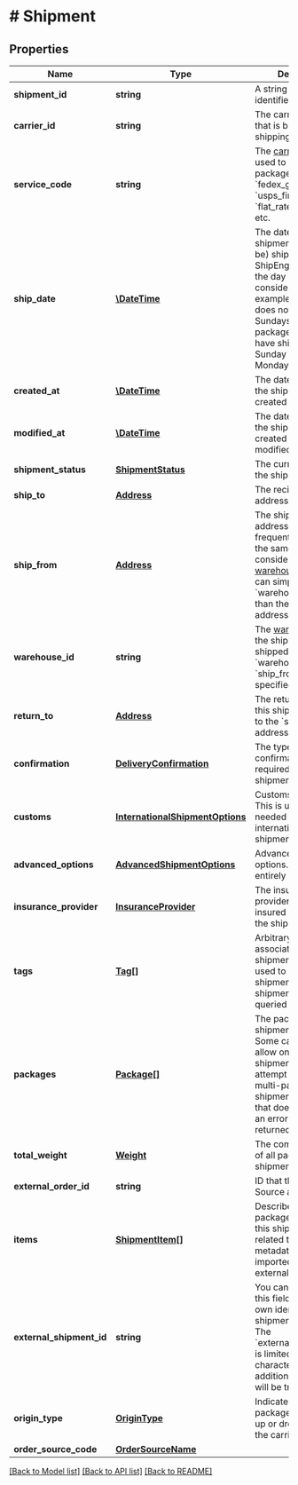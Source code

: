 # # Shipment

## Properties

Name | Type | Description | Notes
------------ | ------------- | ------------- | -------------
**shipment_id** | **string** | A string that uniquely identifies the shipment | [readonly]
**carrier_id** | **string** | The carrier account that is billed for the shipping charges |
**service_code** | **string** | The [carrier service](https://www.shipengine.com/docs/shipping/use-a-carrier-service/) used to ship the package, such as &#x60;fedex_ground&#x60;, &#x60;usps_first_class_mail&#x60;, &#x60;flat_rate_envelope&#x60;, etc. |
**ship_date** | [**\DateTime**](\DateTime.md) | The date that the shipment was (or will be) shippped.  ShipEngine will take the day of week into consideration. For example, if the carrier does not operate on Sundays, then a package that would have shipped on Sunday will ship on Monday instead. |
**created_at** | [**\DateTime**](\DateTime.md) | The date and time that the shipment was created in ShipEngine. | [readonly]
**modified_at** | [**\DateTime**](\DateTime.md) | The date and time that the shipment was created or last modified. | [readonly]
**shipment_status** | [**ShipmentStatus**](ShipmentStatus.md) | The current status of the shipment | [readonly]
**ship_to** | [**Address**](Address.md) | The recipient&#39;s mailing address |
**ship_from** | [**Address**](Address.md) | The shipment&#39;s origin address. If you frequently ship from the same location, consider [creating a warehouse](https://www.shipengine.com/docs/reference/create-warehouse/).  Then you can simply specify the &#x60;warehouse_id&#x60; rather than the complete address each time. |
**warehouse_id** | **string** | The [warehouse](https://www.shipengine.com/docs/shipping/ship-from-a-warehouse/) that the shipment is being shipped from.  Either &#x60;warehouse_id&#x60; or &#x60;ship_from&#x60; must be specified. |
**return_to** | [**Address**](Address.md) | The return address for this shipment.  Defaults to the &#x60;ship_from&#x60; address. |
**confirmation** | [**DeliveryConfirmation**](DeliveryConfirmation.md) | The type of delivery confirmation that is required for this shipment. |
**customs** | [**InternationalShipmentOptions**](InternationalShipmentOptions.md) | Customs information.  This is usually only needed for international shipments. |
**advanced_options** | [**AdvancedShipmentOptions**](AdvancedShipmentOptions.md) | Advanced shipment options.  These are entirely optional. |
**insurance_provider** | [**InsuranceProvider**](InsuranceProvider.md) | The insurance provider to use for any insured packages in the shipment. |
**tags** | [**Tag[]**](Tag.md) | Arbitrary tags associated with this shipment.  Tags can be used to categorize shipments, and shipments can be queried by their tags. | [readonly]
**packages** | [**Package[]**](Package.md) | The packages in the shipment.  &gt; **Note:** Some carriers only allow one package per shipment.  If you attempt to create a multi-package shipment for a carrier that doesn&#39;t allow it, an error will be returned. |
**total_weight** | [**Weight**](Weight.md) | The combined weight of all packages in the shipment | [readonly]
**external_order_id** | **string** | ID that the Order Source assigned | [optional]
**items** | [**ShipmentItem[]**](ShipmentItem.md) | Describe the packages included in this shipment as related to potential metadata that was imported from external order sources | [optional]
**external_shipment_id** | **string** | You can optionally use this field to store your own identifier for this shipment.  &gt; **Warning:** The &#x60;external_shipment_id&#x60; is limited to 50 characters. Any additional characters will be truncated. | [optional]
**origin_type** | [**OriginType**](OriginType.md) | Indicates if the package will be picked up or dropped off by the carrier | [optional]
**order_source_code** | [**OrderSourceName**](OrderSourceName.md) |  | [optional]

[[Back to Model list]](../../README.md#models) [[Back to API list]](../../README.md#endpoints) [[Back to README]](../../README.md)
